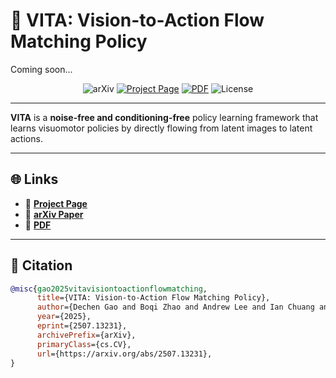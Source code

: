 # 🌊 VITA: Vision-to-Action Flow Matching Policy

Coming soon...

<p align="center">
  <img src="https://img.shields.io/badge/arXiv-2507.13231-b31b1b.svg" alt="arXiv">
  <a href="https://ucd-dare.github.io/VITA/"><img src="https://img.shields.io/badge/Project%20Page-%F0%9F%94%8D-blue" alt="Project Page"></a>
  <a href="https://arxiv.org/pdf/2507.13231"><img src="https://img.shields.io/badge/PDF-%F0%9F%93%84-blue" alt="PDF"></a>
  <img src="https://img.shields.io/badge/License-Apache%202.0-green.svg" alt="License">
</p>

---

**VITA** is a **noise-free and conditioning-free** policy learning framework that learns visuomotor policies by directly flowing from latent images to latent actions.

---

## 🌐 Links

- 🧪 **[Project Page](https://ucd-dare.github.io/VITA/)**
- 📄 **[arXiv Paper](https://arxiv.org/abs/2507.13231)**
- 📑 **[PDF](https://arxiv.org/pdf/2507.13231)**

---

## 📖 Citation

```bibtex
@misc{gao2025vitavisiontoactionflowmatching,
      title={VITA: Vision-to-Action Flow Matching Policy}, 
      author={Dechen Gao and Boqi Zhao and Andrew Lee and Ian Chuang and Hanchu Zhou and Hang Wang and Zhe Zhao and Junshan Zhang and Iman Soltani},
      year={2025},
      eprint={2507.13231},
      archivePrefix={arXiv},
      primaryClass={cs.CV},
      url={https://arxiv.org/abs/2507.13231}, 
}
